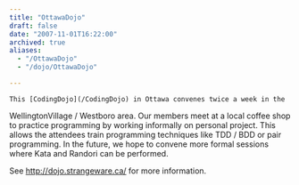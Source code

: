 ```yaml
---
title: "OttawaDojo"
draft: false
date: "2007-11-01T16:22:00"
archived: true
aliases:
  - "/OttawaDojo"
  - "/dojo/OttawaDojo"

---
```

    This [CodingDojo](/CodingDojo) in Ottawa convenes twice a week in the
WellingtonVillage / Westboro area. Our members meet at a local coffee
shop to practice programming by working informally on personal project.
This allows the attendees train programming techniques like TDD / BDD or
pair programming. In the future, we hope to convene more formal sessions
where Kata and Randori can be performed.

See http://dojo.strangeware.ca/ for more information.
